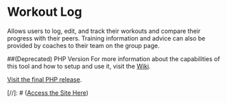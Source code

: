 Workout Log
===========

Allows users to log, edit, and track their workouts and compare their progress with their peers. Training information and advice can also be provided by coaches to their team on the group page.

##(Deprecated) PHP Version
For more information about the capabilities of this tool and how to setup and use it, visit the [Wiki](../../wiki).

[Visit the final PHP release](https://github.com/mattkgross/WorkoutLog/releases/tag/v1.1).

[//]: # ([Access the Site Here](http://www.workoutlog.mattkgross.com/))
